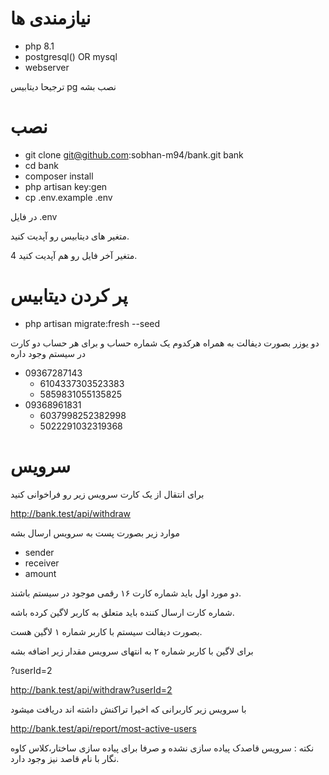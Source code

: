 # نیازمندی ها
- php 8.1
- postgresql() OR mysql
- webserver

ترجیحا دیتابیس pg نصب بشه

# نصب

- git clone git@github.com:sobhan-m94/bank.git bank
- cd bank
- composer install
- php artisan key:gen
- cp .env.example .env


در فایل .env

متغیر های دیتابیس رو آپدیت کنید.

4 متغیر آخر فایل رو هم آپدیت کنید.

# پر کردن دیتابیس

- php artisan migrate:fresh --seed

دو یوزر بصورت دیفالت به همراه هرکدوم یک شماره حساب و برای هر حساب دو کارت در سیستم وجود داره

- 09367287143
    - 6104337303523383
    - 5859831055135825
- 09368961831
    - 6037998252382998
    - 5022291032319368

# سرویس

برای انتقال از یک کارت سرویس زیر رو فراخوانی کنید

http://bank.test/api/withdraw

موارد زیر بصورت پست به سرویس ارسال بشه

- sender
- receiver
- amount

 دو مورد اول باید شماره کارت ۱۶ رقمی موجود در سیستم باشند.

 شماره کارت ارسال کننده باید متعلق به کاربر لاگین کرده باشه.
 
 بصورت دیفالت سیستم با کاربر شماره ۱ لاگین هست.
 
 برای لاگین با کاربر شماره ۲ به انتهای سرویس مقدار زیر اضافه بشه

 ?userId=2

 http://bank.test/api/withdraw?userId=2


با سرویس زیر کاربرانی که اخیرا تراکنش داشته اند دریافت میشود

http://bank.test/api/report/most-active-users

نکته : سرویس قاصدک پیاده سازی نشده و صرفا برای پیاده سازی ساختار،کلاس کاوه نگار با نام قاصد نیز وجود دارد.